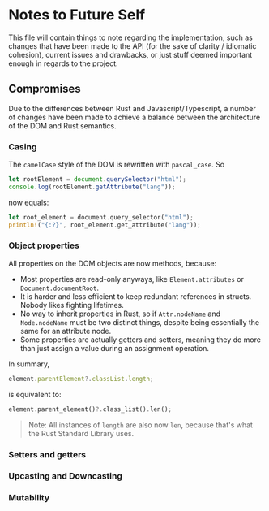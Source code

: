 # Notes to Future Self

This file will contain things to note regarding the implementation, such as changes that have been made to the API (for the sake of clarity / idiomatic cohesion), current issues and drawbacks, or just stuff deemed important enough in regards to the project.

## Compromises

Due to the differences between Rust and Javascript/Typescript, a number of changes have been made to achieve a balance between the architecture of the DOM and Rust semantics.

### Casing

The `camelCase` style of the DOM is rewritten with `pascal_case`. So

```js
let rootElement = document.querySelector("html");
console.log(rootElement.getAttribute("lang"));
```

now equals:

```rust
let root_element = document.query_selector("html");
println!("{:?}", root_element.get_attribute("lang"));
```

### Object properties

All properties on the DOM objects are now methods, because:
- Most properties are read-only anyways, like `Element.attributes` or `Document.documentRoot`.
- It is harder and less efficient to keep redundant references in structs. Nobody likes fighting lifetimes.
- No way to inherit properties in Rust, so if `Attr.nodeName` and `Node.nodeName` must be two distinct things, despite being essentially the same for an attribute node.
- Some properties are actually getters and setters, meaning they do more than just assign a value during an assignment operation.

In summary,
```js
element.parentElement?.classList.length;
```

is equivalent to:

```rust
element.parent_element()?.class_list().len();
```

> Note: All instances of `length` are also now `len`, because that's what the Rust Standard Library uses.

### Setters and getters
### Upcasting and Downcasting
### Mutability